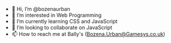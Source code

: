- 👋 Hi, I’m @bozenaurban
- 👀 I’m interested in Web Programming
- 🌱 I’m currently learning CSS and JavaScript
- 💞️ I’m looking to collaborate on JavaScript
- 📫 How to reach me at Bally's (Bozena.Urban@Gamesys.co.uk)

<!---
bozenaurban/bozenaurban is a ✨ special ✨ repository because its `README.md` (this file) appears on your GitHub profile.
You can click the Preview link to take a look at your changes.
--->
